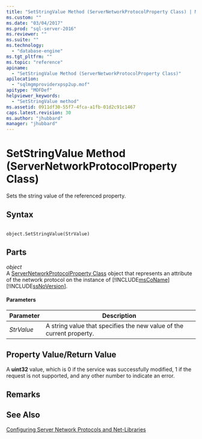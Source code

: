 ```yaml
---
title: "SetStringValue Method (ServerNetworkProtocolProperty Class) | Microsoft Docs"
ms.custom: ""
ms.date: "03/04/2017"
ms.prod: "sql-server-2016"
ms.reviewer: ""
ms.suite: ""
ms.technology: 
  - "database-engine"
ms.tgt_pltfrm: ""
ms.topic: "reference"
apiname: 
  - "SetStringValue Method (ServerNetworkProtocolProperty Class)"
apilocation: 
  - "sqlmgmproviderxpsp2up.mof"
apitype: "MOFDef"
helpviewer_keywords: 
  - "SetStringValue method"
ms.assetid: 0911df30-55f7-4fca-a1fb-01d2c91c1467
caps.latest.revision: 30
ms.author: "jhubbard"
manager: "jhubbard"
---
```

# SetStringValue Method (ServerNetworkProtocolProperty Class)
  Sets the string value of the referenced property.  
  
## Syntax  
  
```  
  
object.SetStringValue(StrValue)  
```  
  
## Parts  
 *object*  
 A [ServerNetworkProtocolProperty Class](../../../relational-databases/wmi-provider-configuration-classes/servernetworkprotocolproperty-class/servernetworkprotocolproperty-class.md) object that represents an attribute of the network protocol on the instance of [!INCLUDE[msCoName](../../../advanced-analytics/r-services/tutorials/includes/msconame-md.md)] [!INCLUDE[ssNoVersion](../../../advanced-analytics/r-services/includes/ssnoversion-md.md)].  
  
#### Parameters  
  
|Parameter|Description|  
|---------------|-----------------|  
|*StrValue*|A string value that specifies the new value of the current property.|  
  
## Property Value/Return Value  
 A **uint32** value, which is 0 if the service was successfully modified, 1 if the request is not supported, and any other number to indicate an error.  
  
## Remarks  
  
## See Also  
 [Configuring Server Network Protocols and Net-Libraries](http://msdn.microsoft.com/library/ms177485\(v=sql.100\).aspx)  
  
  